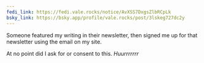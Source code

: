 ```yaml
---
fedi_link: https://fedi.vale.rocks/notice/AvXSS7DxgsZlbRCpLk
bsky_link: https://bsky.app/profile/vale.rocks/post/3lskeg727dc2y
---
```


Someone featured my writing in their newsletter, then signed me up for that newsletter using the email on my site.

At no point did I ask for or consent to this. _Huurrrrrrr_
